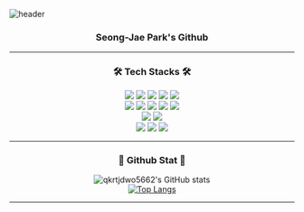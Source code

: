 ![header](https://capsule-render.vercel.app/api?type=waving&color=auto&height=300&section=header&text=👋%20Welcome%20!&render&fontSize=70)
<div align="center">
  <h3>Seong-Jae Park's Github</h3>
</div>
<hr class = "one">
<div align="center">
<h3>🛠 Tech Stacks 🛠</h3>
</div> 
<div align="center">
  <img src="https://img.shields.io/badge/C++-00599C?style=flat-square&logo=C%2B%2B&logoColor=white"/>
  <img src="https://img.shields.io/badge/C%23-239120?style=flat-square&logo=Csharp&logoColor=white"/>
  <img src="https://img.shields.io/badge/Java-007396?style=flat&logo=OpenJDK&logoColor=white"/>
  <img src="https://img.shields.io/badge/JavaScript-F7DF1E?style=flat-square&logo=JavaScript&logoColor=black"/>
  <img src="https://img.shields.io/badge/Python-3766AB?style=flat-square&logo=Python&logoColor=white"/>
  <br>
  <img src="https://img.shields.io/badge/Spring-6DB33F?style=flat-square&logo=Spring&logoColor=white"/>
  <img src="https://img.shields.io/badge/SpringBoot-6DB33F?style=flat-square&logo=SpringBoot&logoColor=white"/>
  <img src="https://img.shields.io/badge/Unity-FFFFFF?style=flat-square&logo=Unity&logoColor=black"/>
  <img src="https://img.shields.io/badge/PyCharm-000000?style=flat-square&logo=PyCharm&logoColor=white"/>
  <img src="https://img.shields.io/badge/Jupyter-F37626?style=flat-square&logo=Jupyter&logoColor=white"/>
  <br>
  <img src="https://img.shields.io/badge/Firebase-FFCA28?style=flat-square&logo=firebase&logoColor=black"/>
  <img src="https://img.shields.io/badge/MySQL-4479A1?style=flat-square&logo=MySQL&logoColor=white"/>
  <br>
  <img src="https://img.shields.io/badge/Git-F05032?style=flat-square&logo=Git&logoColor=black"/>
  <img src="https://img.shields.io/badge/Github-181717?style=flat-square&logo=Github&logoColor=white"/>
  <img src="https://img.shields.io/badge/Notion-44C1C5?style=flat-square&logo=Notion&logoColor=white"/>
</div>
<hr class = "one">
<div align="center">
<h3>🔖 Github Stat 🔖</h3>
</div> 

<div align="center">
  
  ![qkrtjdwo5662's GitHub stats](https://github-readme-stats.vercel.app/api?username=qkrtjdwo5662&theme=dark&show_icons=true)
  <br>
  [![Top Langs](https://github-readme-stats.vercel.app/api/top-langs/?username=qkrtjdwo5662&layout=compact&theme=dark&langs_count=8)](https://github.com/qkrtjdwo5662/qkrtjdwo5662)
</div> 
<hr class = "one"></hr>
 
